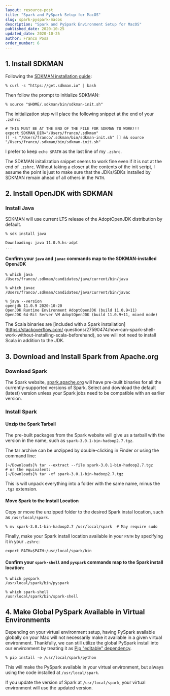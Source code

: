 ```yaml
---
layout: resource-post
title: "Spark and PySpark Setup for MacOS"
slug: spark-pyspark-macos
description: "Spark and PySpark Environment Setup for MacOS"
published_date: 2020-10-25
updated_date: 2020-10-25
author: Franco Posa
order_number: 6
---
```


## 1. Install SDKMAN

Following the [SDKMAN installation guide](https://sdkman.io/install):

```
% curl -s "https://get.sdkman.io" | bash
```

Then follow the prompt to initialize SDKMAN:

```
% source "$HOME/.sdkman/bin/sdkman-init.sh"
```

The initialization step will place the following snippet at the end of your `.zshrc`:

```
# THIS MUST BE AT THE END OF THE FILE FOR SDKMAN TO WORK!!!
export SDKMAN_DIR="/Users/franco/.sdkman"
[[ -s "/Users/franco/.sdkman/bin/sdkman-init.sh" ]] && source "/Users/franco/.sdkman/bin/sdkman-init.sh"
```

I prefer to keep `echo $PATH` as the last line of my `.zshrc`.

The SDKMAN initalization snippet seems to work fine even if it is not at the end of `.zshrc`. Without taking a closer at the contents of the init script, I assume the point is just to make sure that the JDKs/SDKs installed by SDKMAN remain ahead of all others in the `PATH`.


## 2. Install OpenJDK with SDKMAN

### Install Java

SDKMAN will use current LTS release of the AdoptOpenJDK distribution by default.

```
% sdk install java

Downloading: java 11.0.9.hs-adpt
...
```
#### Confirm your `java` and `javac` commands map to the SDKMAN-installed OpenJDK

```
% which java
/Users/franco/.sdkman/candidates/java/current/bin/java

% which javac
/Users/franco/.sdkman/candidates/java/current/bin/javac

% java --version
openjdk 11.0.9 2020-10-20
OpenJDK Runtime Environment AdoptOpenJDK (build 11.0.9+11)
OpenJDK 64-Bit Server VM AdoptOpenJDK (build 11.0.9+11, mixed mode)
```

The Scala binaries are [included with a Spark installation](https://stackoverflow.com/
questions/27590474/how-can-spark-shell-work-without-installing-scala-beforehand),
so we will not need to install Scala in addition to the JDK.

## 3. Download and Install Spark from Apache.org

### Download Spark

The Spark website, [spark.apache.org](https://spark.apache.org/downloads) will have pre-built
binaries for all the currently-supported versions of Spark. Select and download the default
(latest) version unless your Spark jobs need to be compatible with an earlier version.

### Install Spark

#### Unzip the Spark Tarball

The pre-built packages from the Spark website will give us a tarball with the version
in the name, such as `spark-3.0.1-bin-hadoop2.7.tgz`.

The tar archive can be unzipped by double-clicking in Finder or using the command line:

```
[~/Downloads]% tar --extract --file spark-3.0.1-bin-hadoop2.7.tgz
# or the equivalent:
[~/Downloads]% tar -xf spark-3.0.1-bin-hadoop2.7.tgz
```

This is will unpack everything into a folder with the same name, minus the `.tgz` extension.

#### Move Spark to the Install Location

Copy or move the unzipped folder to the desired Spark instal location, such as `/usr/local/spark`.

```
% mv spark-3.0.1-bin-hadoop2.7 /usr/local/spark  # May require sudo
```

Finally, make your Spark install location available in your `PATH` by specifying
it in your `.zshrc`:

```
export PATH=$PATH:/usr/local/spark/bin
```

#### Confirm your `spark-shell` and `pyspark` commands map to the Spark install location:

```
% which pyspark
/usr/local/spark/bin/pyspark

% which spark-shell
/usr/local/spark/bin/spark-shell
```

## 4. Make Global PySpark Available in Virtual Environments

Depending on your virtual environment setup, having PySpark available globally on your Mac will not necessarily make it available in a given virtual environment. Thankfully, we can still utilize the global PySpark install
into our environment by treating it as  [Pip "editable" dependency](https://pip.pypa.io/en/stable/reference/pip_install/#editable-installs).

```
% pip install -e /usr/local/spark/python
```

This will make the PySpark available in your virtual environment, but always using the code installed at
`/usr/local/spark`.

If you update the version of Spark at `/usr/local/spark`, your virtual environment will use the updated version.